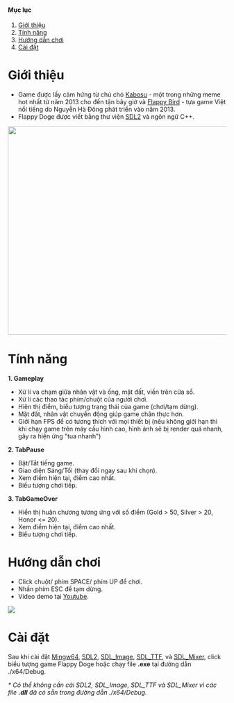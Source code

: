 #### Mục lục
1. [Giới thiệu](#introduction)
2. [Tính năng](#feature)
3. [Hướng dẫn chơi](#play)
4. [Cài đặt](#installation)

# Giới thiệu <a name="introduction"></a>

* Game được lấy cảm hứng từ chú chó [Kabosu](https://vi.wikipedia.org/wiki/Doge_(meme)) - một trong những meme hot nhất từ năm 2013 cho đến tận bây giờ và [Flappy Bird](https://vi.wikipedia.org/wiki/Flappy_Bird) - tựa game Việt nổi tiếng do Nguyễn Hà Đông phát triển vào năm 2013.
* Flappy Doge được viết bằng thư viện [SDL2](https://www.libsdl.org/download-2.0.php) và ngôn ngữ C++.

<p align="center">
<img width="640" height="480" src="https://i.pinimg.com/originals/02/98/fa/0298fa4e7f8b0495169b2e964f06d7f2.jpg">
</p>

# Tính năng <a name="feature"></a>

**1. Gameplay**
* Xử lí va chạm giữa nhân vật và ống, mặt đất, viền trên cửa sổ.
* Xử lí các thao tác phím/chuột của người chơi.
* Hiện thị điểm, biểu tượng trạng thái của game (chơi/tạm dừng).
* Mặt đất, nhân vật chuyển động giúp game chân thực hơn.
* Giới hạn FPS để có tương thích với mọi thiết bị (nếu không giới hạn thì khi chạy game trên máy cấu hình cao, hình ảnh sẽ bị render quá nhanh, gây ra hiện ứng "tua nhanh")

**2. TabPause**
* Bật/Tắt tiếng game.
* Giao diện Sáng/Tối (thay đổi ngay sau khi chọn).
* Xem điểm hiện tại, điểm cao nhất.
* Biểu tượng chơi tiếp.

**3. TabGameOver**
* Hiển thị huân chương tương ứng với số điểm (Gold > 50, Silver > 20, Honor <= 20).
* Xem điểm hiện tại, điểm cao nhất.
* Biểu tượng chơi tiếp.

# Hướng dẫn chơi <a name="play"></a>
* Click chuột/ phím SPACE/ phím UP để chơi.
* Nhấn phím ESC để tạm dừng.
* Video demo tại [Youtube]().

<a href="https://drive.google.com/uc?export=view&id=1IBZjA-UXCPXfQlSz-sms_7YxVcc8HIzT"><img src="https://drive.google.com/uc?export=view&id=1IBZjA-UXCPXfQlSz-sms_7YxVcc8HIzT"/></a>

# Cài đặt <a name="installation"></a>

Sau khi cài đặt [Mingw64](https://sourceforge.net/projects/mingw-w64/files/Toolchains%20targetting%20Win64/Personal%20Builds/mingw-builds/8.1.0/threads-win32/seh/x86_64-8.1.0-release-win32-seh-rt_v6-rev0.7z/download), [SDL2](https://www.libsdl.org/download-2.0.php), [SDL_Image](https://www.libsdl.org/projects/SDL_image), [SDL_TTF](https://www.libsdl.org/projects/SDL_ttf), và [SDL_Mixer](https://www.libsdl.org/projects/SDL_mixer), click biểu tượng game Flappy Doge hoặc chạy file **.exe** tại đường dẫn ./x64/Debug.

_* Có thể không cần cài SDL2, SDL_Image, SDL_TTF và SDL_Mixer vì các file **.dll** đã có sẵn trong đường dẫn ./x64/Debug._



